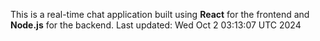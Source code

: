 This is a real-time chat application built using **React** for the frontend and **Node.js** for the backend.
Last updated: Wed Oct  2 03:13:07 UTC 2024
